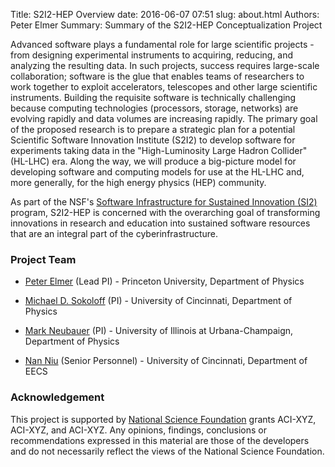 Title: S2I2-HEP Overview
date: 2016-06-07 07:51
slug: about.html
Authors: Peter Elmer
Summary: Summary of the S2I2-HEP Conceptualization Project


Advanced software plays a fundamental role for large scientific projects - from designing experimental instruments to acquiring, reducing, and analyzing the resulting data. In such projects, success requires large-scale collaboration; software is the glue that enables teams
of researchers to work together to exploit accelerators, telescopes and other large scientific instruments. Building the requisite software is technically challenging because computing technologies (processors, storage, networks) are evolving rapidly and data volumes are increasing rapidly. The primary goal of the proposed research is to prepare a strategic plan for a potential Scientific Software Innovation Institute (S2I2) to develop software for experiments taking
data in the "High-Luminosity Large Hadron Collider" (HL-LHC) era. Along the way, we will produce a big-picture model for developing software and computing models for use at the HL-LHC and, more generally, for the high energy physics (HEP) community.


As part of the NSF's [Software Infrastructure for Sustained Innovation (SI2)](http://www.nsf.gov/funding/pgm_summ.jsp?pims_id=504817) program, S2I2-HEP is concerned with the overarching goal of transforming innovations in research and education into sustained software resources that are an integral part of the cyberinfrastructure.

### Project Team

  * [Peter Elmer](http://www.princeton.edu/physics/people/display_person.xml?netid=gelmer&display=Research%20Staff) (Lead PI) - Princeton University, Department of Physics

  * [Michael D. Sokoloff](http://www.artsci.uc.edu/departments/physics/fac_staff.html?eid=sokoloff&thecomp=uceprof) (PI) - University of Cincinnati, Department of Physics

  * [Mark Neubauer](https://physics.illinois.edu/people/profile.asp?msn) (PI) - University of Illinois at Urbana-Champaign, Department of Physics


  * [Nan Niu](http://homepages.uc.edu/~niunn/) (Senior Personnel) - University of Cincinnati, Department of EECS

### Acknowledgement

This project is supported by [National Science Foundation](http://nsf.gov) grants ACI-XYZ, ACI-XYZ, and ACI-XYZ. Any opinions, findings, conclusions or recommendations expressed in this material are those of the developers and do not necessarily reflect the views of the National Science Foundation.



